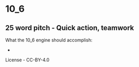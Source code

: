 # 10_6

## 25 word pitch - Quick action, teamwork
  
What the 10_6 engine should accomplish:
  
* 

License - CC-BY-4.0
